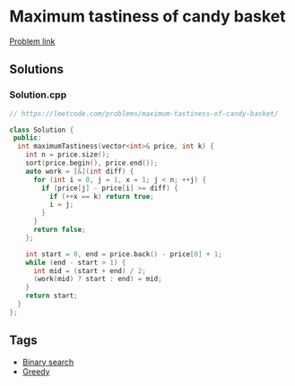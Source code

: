 # Maximum tastiness of candy basket

[Problem link](https://leetcode.com/problems/maximum-tastiness-of-candy-basket/)

## Solutions


### Solution.cpp
```cpp
// https://leetcode.com/problems/maximum-tastiness-of-candy-basket/

class Solution {
 public:
  int maximumTastiness(vector<int>& price, int k) {
    int n = price.size();
    sort(price.begin(), price.end());
    auto work = [&](int diff) {
      for (int i = 0, j = 1, x = 1; j < n; ++j) {
        if (price[j] - price[i] >= diff) {
          if (++x == k) return true;
          i = j;
        }
      }
      return false;
    };

    int start = 0, end = price.back() - price[0] + 1;
    while (end - start > 1) {
      int mid = (start + end) / 2;
      (work(mid) ? start : end) = mid;
    }
    return start;
  }
};
```
## Tags

* [Binary search](/Collections/binary-search.md#binary-search)
* [Greedy](/Collections/greedy.md#greedy)
